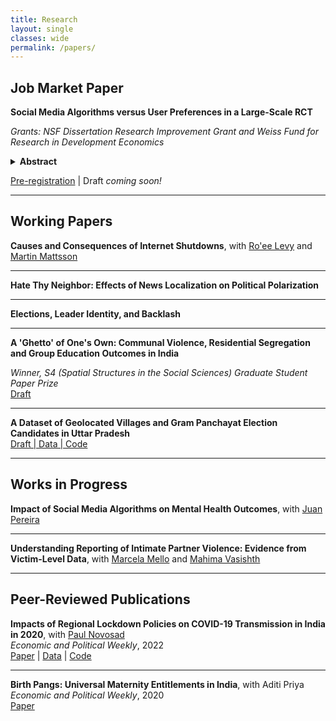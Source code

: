 ```yaml
---
title: Research
layout: single
classes: wide
permalink: /papers/
---
```


## Job Market Paper

**Social Media Algorithms versus User Preferences in a Large-Scale RCT**

*Grants: NSF Dissertation Research Improvement Grant and Weiss Fund for Research in Development Economics*  


<details>
  <summary> <strong>Abstract</strong> </summary>
  <p>
To what extent is engagement with radicalizing social media content driven by algorithmically curated feeds and by user tastes? I conduct an RCT replacing personalization algorithms with random content delivery for over one million users of a prominent TikTok-like platform in India. I find a trade-off between the societal benefits of the intervention and its potential impact on producer and consumer surplus: random post recommendation lowers exposure to anti-minority ("toxic") content by 27% on average, but also lowers overall platform usage by 35%, imposing substantial costs on the platform. Strikingly, the benefits were also blunted as the proportion of toxic posts shared per toxic post viewed increased by 18%, even though the aggregate number of toxic posts shared reduced by 20%. This effect was driven by users with higher proclivity to toxic content at baseline, as they sought out posts that the algorithm did not recommend to them. I rationalize these results with a model of an engagement-maximizing algorithm that faces users who choose what social media to consume according to heterogeneous preferences. Estimated behavioral parameters reveal that user behavior is relatively immalleable, with an elasticity of 0.16. This results in limited effectiveness of regulatory measures that target algorithms.
  </p>
</details>

[Pre-registration](https://www.socialscienceregistry.org/trials/10933) | Draft *coming soon!*

---

## Working Papers

**Causes and Consequences of Internet Shutdowns**, with [Ro'ee Levy](https://www.roeelevy.com/) and [Martin Mattsson](https://www.martin-mattsson.com/)

---

**Hate Thy Neighbor: Effects of News Localization on Political Polarization**

---

**Elections, Leader Identity, and Backlash**

---

**A 'Ghetto' of One's Own: Communal Violence, Residential Segregation and Group Education Outcomes in India**

*Winner, S4 (Spatial Structures in the Social Sciences) Graduate Student Paper Prize*  
[Draft](https://osf.io/preprints/socarxiv/265r3/) 

---

**A Dataset of Geolocated Villages and Gram Panchayat Election Candidates in Uttar Pradesh**  
[Draft | Data | Code](https://osf.io/preprints/socarxiv/d6w2h/)

---

## Works in Progress

**Impact of Social Media Algorithms on Mental Health Outcomes**, with [Juan Pereira](https://sites.google.com/brown.edu/juanpereira/home)

---

**Understanding Reporting of Intimate Partner Violence: Evidence from Victim-Level Data**, with [Marcela Mello](https://sites.google.com/site/marcelamello/home/) and [Mahima Vasishth](https://www.mahimavasishth.com/home)

---

## Peer-Reviewed Publications

**Impacts of Regional Lockdown Policies on COVID-19 Transmission in India in 2020**, with [Paul Novosad](https://paulnovosad.com/)  
_Economic and Political Weekly_, 2022  
[Paper](https://www.medrxiv.org/content/10.1101/2021.08.09.21261277v1) | [Data](https://github.com/devdatalab/paper-kalra-novosad-india-npi/tree/main/clean_data) | [Code](https://github.com/devdatalab/paper-kalra-novosad-india-npi/tree/main/b)

---

**Birth Pangs: Universal Maternity Entitlements in India**, with Aditi Priya  
_Economic and Political Weekly_, 2020  
[Paper](https://papers.ssrn.com/sol3/papers.cfm?abstract_id=3486671)
